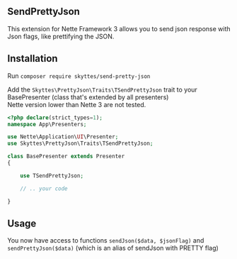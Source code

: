 ## SendPrettyJson
This extension for Nette Framework 3 allows you to send json response with Json flags, like prettifying the JSON.

## Installation
Run `composer require skyttes/send-pretty-json`

Add the `Skyttes\PrettyJson\Traits\TSendPrettyJson` trait to your BasePresenter (class that's extended by all presenters)
<br>Nette version lower than Nette 3 are not tested.

```php
<?php declare(strict_types=1);
namespace App\Presenters;

use Nette\Application\UI\Presenter;
use Skyttes\PrettyJson\Traits\TSendPrettyJson;

class BasePresenter extends Presenter
{

    use TSendPrettyJson;

    // .. your code

}
```

## Usage

You now have access to functions `sendJson($data, $jsonFlag)` and `sendPrettyJson($data)` (which is an alias of sendJson with PRETTY flag) 
